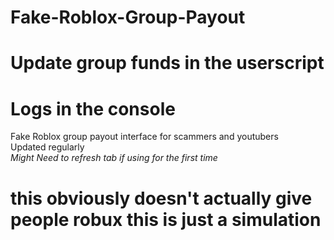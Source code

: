 # Fake-Roblox-Group-Payout
# Update group funds in the userscript
# Logs in the console
Fake Roblox group payout interface for scammers and youtubers
<br>
Updated regularly
<br>
*Might Need to refresh tab if using for the first time*
# **this obviously doesn't actually give people robux this is just a simulation**
